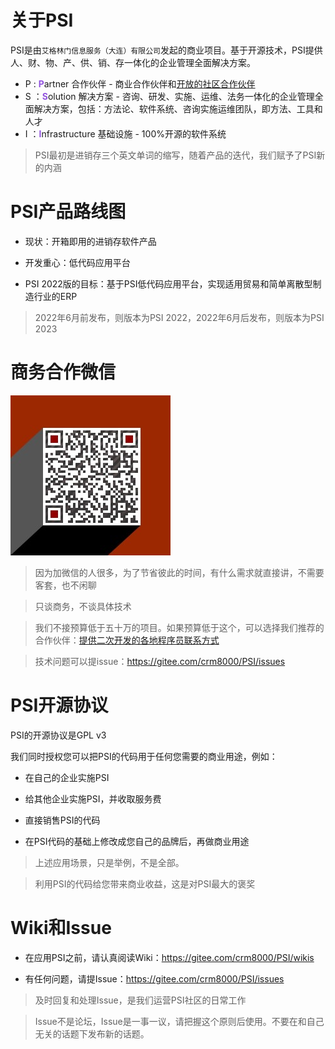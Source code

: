 # 关于PSI

PSI是由`艾格林门信息服务（大连）有限公司`发起的商业项目。基于开源技术，PSI提供人、财、物、产、供、销、存一体化的企业管理全面解决方案。

- P : <span style='color:#9254de'>**P**</span>artner 合作伙伴 - 商业合作伙伴和[开放的社区合作伙伴](https://gitee.com/crm8000/PSI/wikis/%E6%8F%90%E4%BE%9B%E4%BA%8C%E6%AC%A1%E5%BC%80%E5%8F%91%E7%9A%84%E5%90%84%E5%9C%B0%E7%A8%8B%E5%BA%8F%E5%91%98%E8%81%94%E7%B3%BB%E6%96%B9%E5%BC%8F)
- S ：<span style='color:#9254de'>**S**</span>olution 解决方案 - 咨询、研发、实施、运维、法务一体化的企业管理全面解决方案，包括：方法论、软件系统、咨询实施运维团队，即方法、工具和人才
- I ：<span style='color:#9254de'>**I**</span>nfrastructure 基础设施 - 100%开源的软件系统

> PSI最初是进销存三个英文单词的缩写，随着产品的迭代，我们赋予了PSI新的内涵

# PSI产品路线图

- 现状：开箱即用的进销存软件产品

- 开发重心：低代码应用平台

- PSI 2022版的目标：基于PSI低代码应用平台，实现适用贸易和简单离散型制造行业的ERP

> 2022年6月前发布，则版本为PSI 2022，2022年6月后发布，则版本为PSI 2023

# 商务合作微信

![商务合作微信](wx.jpg)

> 因为加微信的人很多，为了节省彼此的时间，有什么需求就直接讲，不需要客套，也不闲聊

> 只谈商务，不谈具体技术

> 我们不接预算低于五十万的项目。如果预算低于这个，可以选择我们推荐的合作伙伴：[提供二次开发的各地程序员联系方式](https://gitee.com/crm8000/PSI/wikis/%E6%8F%90%E4%BE%9B%E4%BA%8C%E6%AC%A1%E5%BC%80%E5%8F%91%E7%9A%84%E5%90%84%E5%9C%B0%E7%A8%8B%E5%BA%8F%E5%91%98%E8%81%94%E7%B3%BB%E6%96%B9%E5%BC%8F?sort_id=4467248)

> 技术问题可以提issue：https://gitee.com/crm8000/PSI/issues

# PSI开源协议

PSI的开源协议是GPL v3

我们同时授权您可以把PSI的代码用于任何您需要的商业用途，例如：

- 在自己的企业实施PSI

- 给其他企业实施PSI，并收取服务费

- 直接销售PSI的代码

- 在PSI代码的基础上修改成您自己的品牌后，再做商业用途

> 上述应用场景，只是举例，不是全部。

> 利用PSI的代码给您带来商业收益，这是对PSI最大的褒奖

# Wiki和Issue

- 在应用PSI之前，请认真阅读Wiki：https://gitee.com/crm8000/PSI/wikis

- 有任何问题，请提Issue：https://gitee.com/crm8000/PSI/issues

> 及时回复和处理Issue，是我们运营PSI社区的日常工作

> Issue不是论坛，Issue是一事一议，请把握这个原则后使用。不要在和自己无关的话题下发布新的话题。
